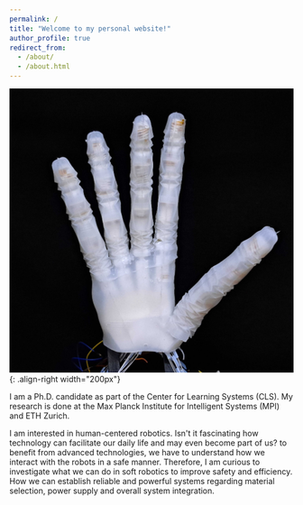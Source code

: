 ```yaml
---
permalink: /
title: "Welcome to my personal website!"
author_profile: true
redirect_from: 
  - /about/
  - /about.html
---
```


![Illustration](/images/eyecatcher.png){: .align-right width="200px"}

I am a Ph.D. candidate as part of the Center for Learning Systems (CLS). My research is done at the Max Planck Institute for Intelligent Systems (MPI) and ETH Zurich.

I am interested in human-centered robotics. Isn't it fascinating how technology can facilitate our daily life and may even become part of us? to benefit from advanced technologies, we have to understand how we interact with the robots in a safe manner. Therefore, I am curious to investigate what we can do in soft robotics to improve safety and efficiency. How we can establish reliable and powerful systems regarding material selection, power supply and overall system integration. 